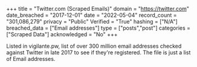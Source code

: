 +++
title = "Twitter.com (Scraped Emails)"
domain = "https://twitter.com"
date_breached = "2017-12-01"
date = "2022-05-04"
record_count = "301,086,279"
privacy = "Public"
Verified = "True"
hashing = ["N/A"]
breached_data = ["Email addresses"]
type = ["posts","post"]
categories = ["Scraped Data"]
acknowledged = "No"
+++

Listed in vigilante.pw, list of over 300 million email addresses checked against Twitter in late 2017 to see if they're registered. The file is just a list of Email addresses.
